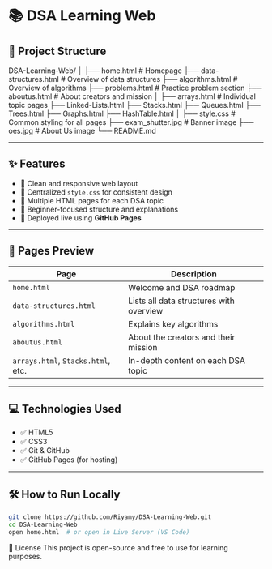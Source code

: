 # 📚 DSA Learning Web

## 📁 Project Structure

DSA-Learning-Web/
│
├── home.html # Homepage
├── data-structures.html # Overview of data structures
├── algorithms.html # Overview of algorithms
├── problems.html # Practice problem section
├── aboutus.html # About creators and mission
│
├── arrays.html # Individual topic pages
├── Linked-Lists.html
├── Stacks.html
├── Queues.html
├── Trees.html
├── Graphs.html
├── HashTable.html
│
├── style.css # Common styling for all pages
├── exam_shutter.jpg # Banner image
├── oes.jpg # About Us image
└── README.md


---

## ✨ Features

- 🔹 Clean and responsive web layout
- 🔹 Centralized `style.css` for consistent design
- 🔹 Multiple HTML pages for each DSA topic
- 🔹 Beginner-focused structure and explanations
- 🔹 Deployed live using **GitHub Pages**

---

## 📌 Pages Preview

| Page               | Description                                |
|--------------------|--------------------------------------------|
| `home.html`        | Welcome and DSA roadmap                    |
| `data-structures.html` | Lists all data structures with overview |
| `algorithms.html`  | Explains key algorithms                   |
| `aboutus.html`     | About the creators and their mission      |
| `arrays.html`, `Stacks.html`, etc. | In-depth content on each DSA topic |

---

## 💻 Technologies Used

- ✅ HTML5
- ✅ CSS3
- ✅ Git & GitHub
- ✅ GitHub Pages (for hosting)

---

## 🛠 How to Run Locally

```bash
git clone https://github.com/Riyamy/DSA-Learning-Web.git
cd DSA-Learning-Web
open home.html  # or open in Live Server (VS Code)
```



📃 License
This project is open-source and free to use for learning purposes.
